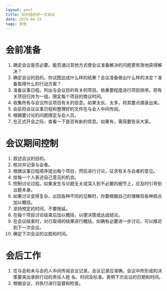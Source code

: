 ```yaml
---
layout: post
title: 如何组织好一次会议
date: 2019-04-15
tags: 其他
---
```




# 会前准备

1. 确定会议是否必要。能否通过其他方式使会议准备解决的问题更有效地获得解决？
2. 确定会议的目的。你试图达成什么样的结果？会议准备做出什么样的决定？准备取得什么的行动方案？
3. 准备议事日程。列出与会议目的有关的项目。依重要程度进行项目排序。把有关项目归并为一组。限定每个项目的商议时间。
4. 收集所有与会议所议项目有关的信息。如果太长、太多，将其要点摘录出来。
5. 会前将会议议事日程和整理好的文件在与会人中间传阅。
6. 根据要讨论的问题限定与会人员。
7. 在正式开会之际，查看一下是否有新的信息。如果有，需简要告诉大家。

# 会议期间控制

1. 叙述会议的目的。
2. 核对并记录与会者。
3. 根据议事日程顺序提出每个项目，然后进行讨论，征求有关与会者的意见。
4. 给每一个人表述自己意见的机会。
5. 控制讨论过程。如果发生与论题无关或深入到不必要的细节上，应及时引导到议题本身。
6. 如果讨论变得复杂，出现各种不同的见解时，你要根据自己的理解将各种观点加以概括。
7. 坚持预定的时间，不要拖延。
8. 在每个项目讨论结束后加以概括，以便决策或达成结论。
9. 在会议结束时，对已取得的结果进行概括。如确有必要进一步讨论，可以推迟到下一次会议。
10. 确定下次会议的议题和时间。

# 会后工作
1. 在与会和未与会的人中间传阅会议记录。会议记录应准确。会议中所形成的决策要突出承担行动的责任人姓
名、时间及标准。表明下次会议的日期和时间。
2. 根据会议，对执行进行监督和检查。
